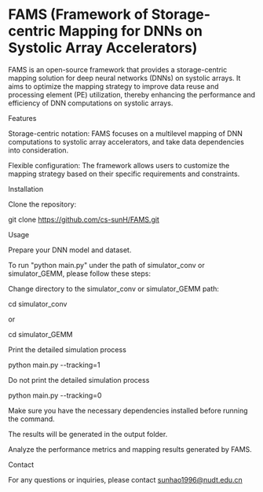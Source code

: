 # FAMS (Framework of Storage-centric Mapping for DNNs on Systolic Array Accelerators)

FAMS is an open-source framework that provides a storage-centric mapping solution for deep neural networks (DNNs) on systolic arrays. It aims to optimize the mapping strategy to improve data reuse and processing element (PE) utilization, thereby enhancing the performance and efficiency of DNN computations on systolic arrays.

Features

Storage-centric notation: FAMS focuses on a multilevel mapping of DNN computations to systolic array accelerators, and take data dependencies into consideration.

Flexible configuration: The framework allows users to customize the mapping strategy based on their specific requirements and constraints.

Installation

Clone the repository:

git clone https://github.com/cs-sunH/FAMS.git

Usage

Prepare your DNN model and dataset.

To run "python main.py" under the path of simulator_conv or simulator_GEMM, please follow these steps:

Change directory to the simulator_conv or simulator_GEMM path:

cd simulator_conv

or

cd simulator_GEMM

Print the detailed simulation process

python main.py --tracking=1

Do not print the detailed simulation process

python main.py --tracking=0

Make sure you have the necessary dependencies installed before running the command.

The results will be generated in the output folder.

Analyze the performance metrics and mapping results generated by FAMS.

Contact

For any questions or inquiries, please contact sunhao1996@nudt.edu.cn
